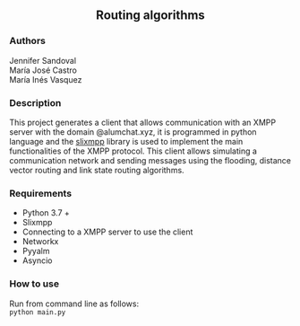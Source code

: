 <br />
<p align="center">
  <h2 align="center">Routing algorithms</h2>
</p>

### Authors

Jennifer Sandoval   
María José Castro  
María Inés Vasquez  

### Description
 
This project generates a client that allows communication with an XMPP server with the domain @alumchat.xyz, it is programmed in python language and the [slixmpp](https://slixmpp.readthedocs.io/en/latest/) library is used to implement the main functionalities of the XMPP protocol. This client allows simulating a communication network and sending messages using the flooding, distance vector routing and link state routing algorithms.

### Requirements

- Python 3.7 +
- Slixmpp
- Connecting to a XMPP server to use the client
- Networkx
- Pyyalm
- Asyncio

### How to use

Run from command line as follows:  
                            ```python
                            main.py
                            ``` 